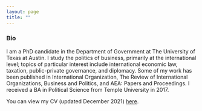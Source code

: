 ```yaml
---
layout: page
title: ""
---
```


### Bio

I am a PhD candidate in the Department of Government at The University of Texas at Austin. I study the politics of business, primarily at the international level; topics of particular interest include international economic law, taxation, public-private governance, and diplomacy. Some of my work has been published in International Organization, The Review of International Organizations, Business and Politics, and AEA: Papers and Proceedings. I received a BA in Political Science from Temple University in 2017.

You can view my CV (updated December 2021) [here](assets/Thrall_CV_Dec6_2021.pdf).
